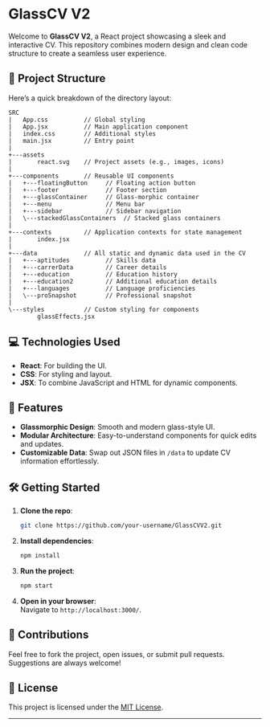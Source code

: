 # GlassCV V2  

Welcome to **GlassCV V2**, a React project showcasing a sleek and interactive CV. This repository combines modern design and clean code structure to create a seamless user experience.  

## 🚀 Project Structure  

Here’s a quick breakdown of the directory layout:  

```
SRC  
|   App.css          // Global styling  
|   App.jsx          // Main application component  
|   index.css        // Additional styles  
|   main.jsx         // Entry point  
|
+---assets  
|       react.svg    // Project assets (e.g., images, icons)  
|  
+---components       // Reusable UI components  
|   +---floatingButton     // Floating action button  
|   +---footer             // Footer section  
|   +---glassContainer     // Glass-morphic container  
|   +---menu               // Menu bar  
|   +---sidebar            // Sidebar navigation  
|   \---stackedGlassContainers  // Stacked glass containers  
|  
+---contexts         // Application contexts for state management  
|       index.jsx  
|  
+---data             // All static and dynamic data used in the CV  
|   +---aptitudes          // Skills data  
|   +---carrerData         // Career details  
|   +---education          // Education history  
|   +---education2         // Additional education details  
|   +---languages          // Language proficiencies  
|   \---proSnapshot        // Professional snapshot  
|  
\---styles           // Custom styling for components  
        glassEffects.jsx  
```  

## 💻 Technologies Used  

- **React**: For building the UI.  
- **CSS**: For styling and layout.  
- **JSX**: To combine JavaScript and HTML for dynamic components.  

## 🎨 Features  

- **Glassmorphic Design**: Smooth and modern glass-style UI.  
- **Modular Architecture**: Easy-to-understand components for quick edits and updates.  
- **Customizable Data**: Swap out JSON files in `/data` to update CV information effortlessly.  

## 🛠️ Getting Started  

1. **Clone the repo**:  
   ```bash  
   git clone https://github.com/your-username/GlassCVV2.git  
   ```  

2. **Install dependencies**:  
   ```bash  
   npm install  
   ```  

3. **Run the project**:  
   ```bash  
   npm start  
   ```  

4. **Open in your browser**:  
   Navigate to `http://localhost:3000/`.  

## 🤝 Contributions  

Feel free to fork the project, open issues, or submit pull requests. Suggestions are always welcome!  

## 📄 License  

This project is licensed under the [MIT License](LICENSE).  

---  

